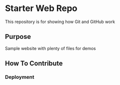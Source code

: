 # Starter Web Repo

This repository is for showing how Git and GitHub work

## Purpose

Sample website with plenty of files for demos

## How To Contribute

### Deployment
